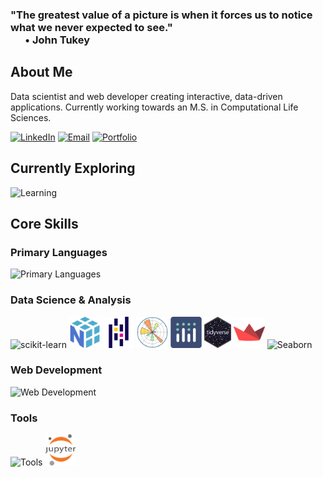 ### "The greatest value of a picture is when it forces us to notice what we never expected to see." <br />&nbsp;&nbsp;&nbsp;&nbsp;&nbsp;&nbsp;• John Tukey

## About Me

Data scientist and web developer creating interactive, data-driven applications. Currently working towards an M.S. in Computational Life Sciences.

[![LinkedIn](https://img.shields.io/badge/LinkedIn-0284c7?style=for-the-badge&logo=linkedin&logoColor=white)](https://www.linkedin.com/in/aaliyah-harper/)
[![Email](https://img.shields.io/badge/Email-585191?style=for-the-badge&logo=protonmail&logoColor=white)](mailto:aeverly14@pm.me)
[![Portfolio](https://img.shields.io/badge/Portfolio-4338ca?style=for-the-badge&logo=googlechrome&logoColor=white)](https://aileks.dev/)

## Currently Exploring
<img src="https://skillicons.dev/icons?i=ruby,rails" height="50" alt="Learning" />

## Core Skills

### Primary Languages
<img src="https://skillicons.dev/icons?i=js,ts,py,r,julia" height="50" alt="Primary Languages" />

### Data Science & Analysis
<img src="https://skillicons.dev/icons?i=sklearn" height="50" alt="scikit-learn" /> <img src="https://github.com/devicons/devicon/blob/master/icons/numpy/numpy-original.svg" height="50" alt="Numpy" /> <img src="https://github.com/devicons/devicon/blob/master/icons/pandas/pandas-original.svg" height="50" alt="Pandas" /> <img src="https://github.com/devicons/devicon/blob/master/icons/matplotlib/matplotlib-original.svg" height="50" alt="Matplotlib" /> <img src="https://github.com/devicons/devicon/blob/master/icons/plotly/plotly-original.svg" height="50" alt="Plotly" /> <img src="https://github.com/rstudio/hex-stickers/blob/main/SVG/tidyverse.svg" height="50" alt="tidyverse" /> <img src="https://github.com/devicons/devicon/blob/master/icons/streamlit/streamlit-original.svg" height="50" alt="Streamlit" /> <img src="https://seaborn.pydata.org/_images/logo-mark-lightbg.svg" height="50" alt="Seaborn" />

### Web Development
<img src="https://skillicons.dev/icons?i=react,express,flask,tailwind,vite,nodejs" height="50" alt="Web Development" /> 

### Tools
<img src="https://skillicons.dev/icons?i=aws,docker,git,github,bash,pnpm" height="50" alt="Tools" /> <img src="https://github.com/devicons/devicon/blob/master/icons/jupyter/jupyter-original-wordmark.svg" height="50" alt="Jupyter" />
